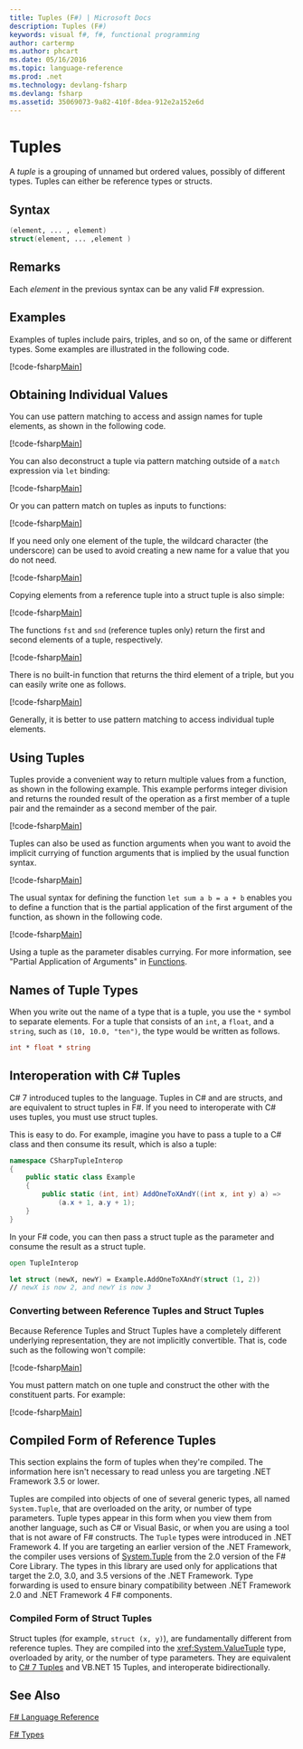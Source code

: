 ```yaml
---
title: Tuples (F#) | Microsoft Docs
description: Tuples (F#)
keywords: visual f#, f#, functional programming
author: cartermp
ms.author: phcart
ms.date: 05/16/2016
ms.topic: language-reference
ms.prod: .net
ms.technology: devlang-fsharp
ms.devlang: fsharp
ms.assetid: 35069073-9a82-410f-8dea-912e2a152e6d 
---
```


# Tuples

A *tuple* is a grouping of unnamed but ordered values, possibly of different types.  Tuples can either be reference types or structs.

## Syntax

```fsharp
(element, ... , element)
struct(element, ... ,element )
```
## Remarks
Each *element* in the previous syntax can be any valid F# expression.

## Examples
Examples of tuples include pairs, triples, and so on, of the same or different types. Some examples are illustrated in the following code.

[!code-fsharp[Main](../../../samples/snippets/fsharp/tuples/basic-examples.fsx#L6-L21)]
    
## Obtaining Individual Values
You can use pattern matching to access and assign names for tuple elements, as shown in the following code.

[!code-fsharp[Main](../../../samples/snippets/fsharp/tuples/basic-examples.fsx#L27-L29)]

You can also deconstruct a tuple via pattern matching outside of a `match` expression via  `let` binding:

[!code-fsharp[Main](../../../samples/snippets/fsharp/tuples/basic-examples.fsx#L34-L37)]

Or you can pattern match on tuples as inputs to functions:

[!code-fsharp[Main](../../../samples/snippets/fsharp/tuples/basic-examples.fsx#L43-L47)]

If you need only one element of the tuple, the wildcard character (the underscore) can be used to avoid creating a new name for a value that you do not need.

[!code-fsharp[Main](../../../samples/snippets/fsharp/tuples/basic-examples.fsx#L53-L54)]

Copying elements from a reference tuple into a struct tuple is also simple:

[!code-fsharp[Main](../../../samples/snippets/fsharp/tuples/basic-examples.fsx#L62-L66)]

The functions `fst` and `snd` (reference tuples only) return the first and second elements of a tuple, respectively.

[!code-fsharp[Main](../../../samples/snippets/fsharp/tuples/basic-examples.fsx#L72-L73)]

There is no built-in function that returns the third element of a triple, but you can easily write one as follows.

[!code-fsharp[Main](../../../samples/snippets/fsharp/tuples/basic-examples.fsx#L78-L78)]

Generally, it is better to use pattern matching to access individual tuple elements.

## Using Tuples
Tuples provide a convenient way to return multiple values from a function, as shown in the following example. This example performs integer division and returns the rounded result of the operation as a first member of a tuple pair and the remainder as a second member of the pair.

[!code-fsharp[Main](../../../samples/snippets/fsharp/tuples/basic-examples.fsx#L83-L86)]

Tuples can also be used as function arguments when you want to avoid the implicit currying of function arguments that is implied by the usual function syntax.

[!code-fsharp[Main](../../../samples/snippets/fsharp/tuples/basic-examples.fsx#L88-L88)]

The usual syntax for defining the function `let sum a b = a + b` enables you to define a function that is the partial application of the first argument of the function, as shown in the following code.

[!code-fsharp[Main](../../../samples/snippets/fsharp/tuples/basic-examples.fsx#L90-L94)]

Using a tuple as the parameter disables currying. For more information, see "Partial Application of Arguments" in [Functions](functions/index.md).

## Names of Tuple Types
When you write out the name of a type that is a tuple, you use the `*` symbol to separate elements. For a tuple that consists of an `int`, a `float`, and a `string`, such as `(10, 10.0, "ten")`, the type would be written as follows.

```fsharp
int * float * string
```

## Interoperation with C# Tuples

C# 7 introduced tuples to the language.  Tuples in C# and are structs, and are equivalent to struct tuples in F#.  If you need to interoperate with C# uses tuples, you must use struct tuples.

This is easy to do.  For example, imagine you have to pass a tuple to a C# class and then consume its result, which is also a tuple:

```csharp
namespace CSharpTupleInterop
{
    public static class Example
    {
        public static (int, int) AddOneToXAndY((int x, int y) a) =>
            (a.x + 1, a.y + 1);
    }
}
```

In your F# code, you can then pass a struct tuple as the parameter and consume the result as a struct tuple.

```fsharp
open TupleInterop

let struct (newX, newY) = Example.AddOneToXAndY(struct (1, 2))
// newX is now 2, and newY is now 3
```

### Converting between Reference Tuples and Struct Tuples

Because Reference Tuples and Struct Tuples have a completely different underlying representation, they are not implicitly convertible.  That is, code such as the following won't compile:

[!code-fsharp[Main](../../../samples/snippets/fsharp/tuples/interop.fsx#L5-L12)]

You must pattern match on one tuple and construct the other with the constituent parts.  For example:

[!code-fsharp[Main](../../../samples/snippets/fsharp/tuples/interop.fsx#L18-L22)]

## Compiled Form of Reference Tuples
This section explains the form of tuples when they're compiled.  The information here isn't necessary to read unless you are targeting .NET Framework 3.5 or lower.

Tuples are compiled into objects of one of several generic types, all named `System.Tuple`, that are overloaded on the arity, or number of type parameters. Tuple types appear in this form when you view them from another language, such as C# or Visual Basic, or when you are using a tool that is not aware of F# constructs. The `Tuple` types were introduced in .NET Framework 4. If you are targeting an earlier version of the .NET Framework, the compiler uses versions of [System.Tuple](https://msdn.microsoft.com/library/5ac7953d-acdc-4a58-bfb7-c1f6406c0fa3) from the 2.0 version of the F# Core Library. The types in this library are used only for applications that target the 2.0, 3.0, and 3.5 versions of the .NET Framework. Type forwarding is used to ensure binary compatibility between .NET Framework 2.0 and .NET Framework 4 F# components.

### Compiled Form of Struct Tuples

Struct tuples (for example, `struct (x, y)`), are fundamentally different from reference tuples.  They are compiled into the <xref:System.ValueTuple> type, overloaded by arity, or the number of type parameters.  They are equivalent to [C# 7 Tuples](../../csharp/tuples.md) and VB.NET 15 Tuples, and interoperate bidirectionally.

## See Also
[F# Language Reference](index.md)

[F# Types](fsharp-types.md)
